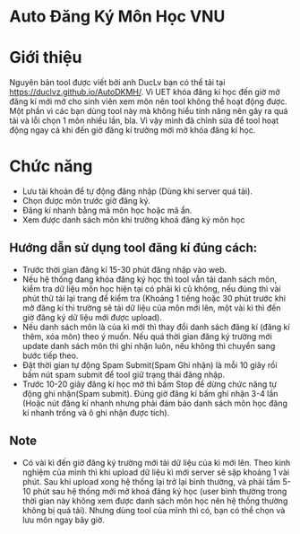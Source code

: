 # Auto Đăng Ký Môn Học VNU
# Giới thiệu
Nguyên bản tool được viết bởi anh DucLv bạn có thể tải tại https://duclvz.github.io/AutoDKMH/. Vì UET khóa đăng kí học đến giờ mở đăng kí mới mở cho sinh viên xem môn nên tool không thể hoạt động được. Một phần vì các bạn dùng tool này mà không hiểu tính năng nên gây ra quá tải và lỗi chọn 1 môn nhiều lần, bla. Vì vậy mình đã chỉnh sửa để tool hoạt động ngay cả khi đến giờ đăng kí trường mới mở khóa đăng kí học.

# Chức năng

 - Lưu tài khoản để tự động đăng nhập (Dùng khi server quá tải).
 - Chọn được môn trước giờ đăng ký. 
 - Đăng kí nhanh bằng mã môn học hoặc mã ẩn.
 - Xem được danh sách môn khi trường khoá đăng ký môn học

## Hướng dẫn sử dụng tool đăng kí đúng cách:

 - Trước thời gian đăng kí 15-30 phút đăng nhập vào web.
 - Nếu hệ thống đang khóa đăng ký học thì tool vẫn tải danh sách môn, kiểm tra dữ liệu môn học hiện tại có phải kì cũ không, nếu đúng thì vài phút thử tải lại trang để kiểm tra (Khoảng 1 tiếng hoặc 30 phút trước khi mở đăng kí thì trường sẽ tải dữ liệu của môn mới lên, một vài kì thì đến giờ đăng ký dữ liệu mới được upload).
 - Nếu danh sách môn là của kì mới thì thay đổi danh sách đăng kí (đăng kí thêm, xóa môn) theo ý muốn. Nếu quá thời gian đăng ký trường mới update danh sách môn thì ghi nhận luôn, nếu không thì chuyển sang bước tiếp theo.
 - Đặt thời gian tự động Spam Submit(Spam Ghi nhận) là mỗi 10 giây rồi bấm nút spam submit để tool giữ trạng thái đăng nhập. 
 - Trước 10-20 giây đăng kí học mở thì bấm Stop để dừng chức năng tự động ghi nhận(Spam submit). Đúng giờ đăng kí bấm ghi nhận 3-4 lần (Hoặc nút đăng kí nhanh nhưng phải đảm bảo danh sách môn học đăng kí nhanh trống và ô ghi nhận được tích).
 
 ## Note
 - Có vài kì đến giờ đăng ký trường mới tải dữ liệu của kì mới lên. Theo kinh nghiệm của mình thì khi upload dữ liệu kì mới server sẽ sập khoảng 1 vài phút. Sau khi upload xong hệ thống lại trở lại bình thường, và phải tầm 5-10 phút sau hệ thống mới mở khoá đăng ký học (user bình thường trong thời gian này không xem được danh sách môn học nên hệ thống thường không bị quá tải). Nhưng dùng tool của mình thì có, bạn có thể chọn và lưu môn ngay bây giờ.
 